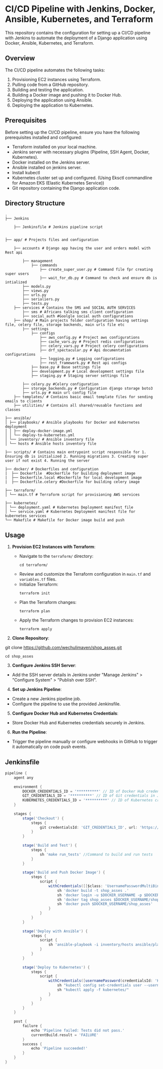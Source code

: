 # CI/CD Pipeline with Jenkins, Docker, Ansible, Kubernetes, and Terraform

This repository contains the configuration for setting up a CI/CD pipeline with Jenkins to automate the deployment of a Django application using Docker, Ansible, Kubernetes, and Terraform.

## Overview

The CI/CD pipeline automates the following tasks:

1. Provisioning EC2 instances using Terraform.
2. Pulling code from a GitHub repository.
3. Building and testing the application.
4. Building a Docker image and pushing it to Docker Hub.
5. Deploying the application using Ansible.
6. Deploying the application to Kubernetes.

## Prerequisites

Before setting up the CI/CD pipeline, ensure you have the following prerequisites installed and configured:

- Terraform installed on your local machine.
- Jenkins server with necessary plugins (Pipeline, SSH Agent, Docker, Kubernetes).
- Docker installed on the Jenkins server.
- Ansible installed on jenkins server.
- Install kubectl
- Kubernetes cluster set up and configured. (Using Eksctl commandline for Amazon EKS (Elastic Kubernetes Service))
- Git repository containing the Django application code.


## Directory Structure
```
.
├── Jenkins

    ├── Jenkinsfile # Jenkins pipeline script


├── app/ # Projects files and configuration

    ├── accounts # Django app having the user and orders model with Rest api
    
        ├── management
            ├── commands
                ├── create_super_user.py # Command file fpr creating super users
                ├── wait_for_db.py # Command to check and ensure db is intialized
        ├── models.py
        ├── views.py
        ├── urls.py
        ├── serialiers.py
        ├── tests.py
    ├── services # Contains the SMS and SOCIAL AUTH SERVICES
        ├── sms # Africans talking sms client configuration
        ├── social_auth #Goolgle social auth configurations
    ├── shop/ # Main projects folder configuration having settings file, celery file, storage backends, main urls file etc
        ├── settings
            ├── configs
                ├── aws_config.py # Project aws configurations
                ├── cache_vars.py # Project redis configurations
                ├── celery_vars.py # Project celery configurations
                ├── drf_spectacular.py # Api documentation configurations
                ├── logging.py # Logging configurations
                ├── rest_framework.py # Rest api configs
            ├── base.py # Base settings file
            ├── development.py # Local development settings file
            ├── staging.py # Staging server settings file

        ├── celery.py #Celery configuration
        ├── storage_backends.py # Configuration django storage boto3
        ├── urls.py # main url config file
    ├── templates/ # Contains basic email template files for sending emails to clients
    ├── utilities/ # Contains all shared/reusable functions and classes

├── ansible/
│ ├── playbooks/ # Ansible playbooks for Docker and Kubernetes deployment
│ │ ├── deploy-docker-image.yml
│ │ └── deploy-to-kubernetes.yml
│ └── inventory/ # Ansible inventory file
│ └── hosts # Ansible hosts inventory file

├── scripts/ # Contains main entrypoint script responsible for 1. Ensuring db is initialized 2. Running migrations 3. Creating super user if not exist 4. Running the server

├── docker/ # Dockerfiles and configuration
|  ├── Dockerfile  #Dockerfile for building deployment image
|  ├── Dockerfile.local #Dockerfile for local development image
|  ├── Dockerfile.celery #Dockerfile for building celery image

├── terraform/
│ └── main.tf # Terraform script for provisioning AWS services

├── kubernetes/
│ └── deployment.yaml # Kubernetes Deployment manifest file
│ └── service.yaml # Kubernetes Deployment manifest file for kubernetes services
└── Makefile # Makefile for Docker image build and push

```


## Usage

1. **Provision EC2 Instances with Terraform**:
   - Navigate to the `terraform/` directory:
     ```
     cd terraform/
     ```
   - Review and customize the Terraform configuration in `main.tf` and `variables.tf` files.
   - Initialize Terraform:
     ```
     terraform init
     ```
   - Plan the Terraform changes:
     ```
     terraform plan
     ```
   - Apply the Terraform changes to provision EC2 instances:
     ```
     terraform apply
     ```

2. **Clone Repository**:

git clone https://github.com/wechulimaven/shop_asses.git

```
cd shop_asses
```

3. **Configure Jenkins SSH Server**:
- Add the SSH server details in Jenkins under "Manage Jenkins" > "Configure System" > "Publish over SSH".

4. **Set up Jenkins Pipeline**:
- Create a new Jenkins pipeline job.
- Configure the pipeline to use the provided Jenkinsfile.

5. **Configure Docker Hub and Kubernetes Credentials**:
- Store Docker Hub and Kubernetes credentials securely in Jenkins.
6. **Run the Pipeline**:
- Trigger the pipeline manually or configure webhooks in GitHub to trigger it automatically on code push events.

## Jenkinsfile

```groovy
pipeline {
    agent any
    
    environment {
        DOCKER_CREDENTIALS_ID = '**********' // ID of Docker Hub credentials in Jenkins
        GIT_CREDENTIALS_ID = '**********' // ID of Git credentials in Jenkins
        KUBERNETES_CREDENTIALS_ID = '**********' // ID of Kubernetes credentials in Jenkins
    }
    
    stages {
        stage('Checkout') {
            steps {
                git credentialsId: 'GIT_CREDENTIALS_ID', url: 'https://github.com/wechulimaven/shop_asses.git'
            }
        }
        
        stage('Build and Test') {
            steps {
                sh 'make run_tests' //Command to build and run tests
            }
        }
        
        stage('Build and Push Docker Image') {
            steps {
                script {
                    withCredentials([[$class: 'UsernamePasswordMultiBinding', credentialsId: 'DOCKER_CREDENTIALS_ID', usernameVariable: 'DOCKER_USERNAME', passwordVariable: 'DOCKER_PASSWORD']]) {
                        sh 'docker build -t shop_asses .'
                        sh 'docker login -u $DOCKER_USERNAME -p $DOCKER_PASSWORD'
                        sh 'docker tag shop_asses $DOCKER_USERNAME/shop_asses'
                        sh 'docker push $DOCKER_USERNAME/shop_asses'
                    }
                }
            }
        }
        
        stage('Deploy with Ansible') {
            steps {
                script {
                    sh 'ansible-playbook -i inventory/hosts ansible/playbooks/deploy.yml'
                }
            }
        }
        
        stage('Deploy to Kubernetes') {
            steps {
                script {
                    withCredentials([usernamePassword(credentialsId: 'KUBERNETES_CREDENTIALS_ID', usernameVariable: 'KUBERNETES_USERNAME', passwordVariable: 'KUBERNETES_PASSWORD')]) {
                        sh "kubectl config set-credentials user --username=${KUBERNETES_USERNAME} --password=${KUBERNETES_PASSWORD}"
                        sh "kubectl apply -f kubernetes/"
                    }
                }
            }
        }
    }
    
    post {
        failure {
            echo 'Pipeline failed: Tests did not pass.'
            currentBuild.result = 'FAILURE'
        }
        success {
            echo 'Pipeline succeeded!'
        }
    }
}

